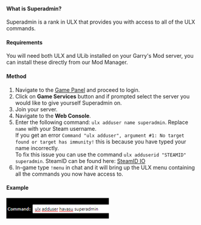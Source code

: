 #### What is Superadmin?
Superadmin is a rank in ULX that provides you with access to all of the ULX commands.

#### Requirements
You will need both ULX and ULib installed on your Garry's Mod server, you can install these directly from our Mod Manager.

#### Method
1. Navigate to the [Game Panel](https://gamepanel.hexanenetworks.com) and proceed to login.
2. Click on **Game Services** button and if prompted select the server you would like to give yourself Superadmin on.
3. Join your server.
4. Navigate to the **Web Console**.
5. Enter the following command: ``ulx adduser name superadmin``. Replace ``name`` with your Steam username.  
    If you get an error ``Command "ulx adduser", argument #1: No target found or target has immunity!`` this is because you have typed your name incorrectly.  
    To fix this issue you can use the command ``ulx adduserid "STEAMID" superadmin``. SteamID can be found here: [SteamID IO](https://steamid.io/)
6. In-game type ``!menu`` in chat and it will bring up the ULX menu containing all the commands you now have access to.

#### Example
![Setting yourself to Superadmin through ULX](https://raw.githubusercontent.com/HexaneNetworks/help-assets/master/assets/png/superadmin-command.png)
